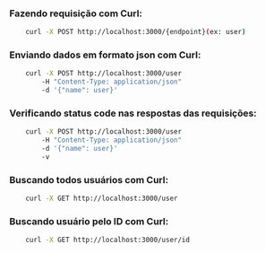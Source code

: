 ### Fazendo requisição com Curl:

```bash
    curl -X POST http://localhost:3000/{endpoint}(ex: user)
```

### Enviando dados em formato json com Curl:

```bash
    curl -X POST http://localhost:3000/user 
	    -H "Content-Type: application/json" 
	    -d '{"name": user}'
```

### Verificando status code nas respostas das requisições:
```bash
    curl -X POST http://localhost:3000/user 
	    -H "Content-Type: application/json" 
	    -d '{"name": user}'
        -v
```

### Buscando todos usuários com Curl:
```bash
    curl -X GET http://localhost:3000/user
```

### Buscando usuário pelo ID com Curl:
```bash
    curl -X GET http://localhost:3000/user/id
```
